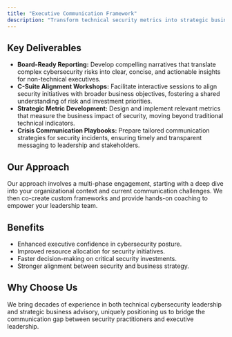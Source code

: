 ```yaml
---
title: "Executive Communication Framework"
description: "Transform technical security metrics into strategic business insights that resonate with board members and C-suite executives."
---
```


## Key Deliverables

*   **Board-Ready Reporting:** Develop compelling narratives that translate complex cybersecurity risks into clear, concise, and actionable insights for non-technical executives.
*   **C-Suite Alignment Workshops:** Facilitate interactive sessions to align security initiatives with broader business objectives, fostering a shared understanding of risk and investment priorities.
*   **Strategic Metric Development:** Design and implement relevant metrics that measure the business impact of security, moving beyond traditional technical indicators.
*   **Crisis Communication Playbooks:** Prepare tailored communication strategies for security incidents, ensuring timely and transparent messaging to leadership and stakeholders.

## Our Approach
Our approach involves a multi-phase engagement, starting with a deep dive into your organizational context and current communication challenges. We then co-create custom frameworks and provide hands-on coaching to empower your leadership team.

## Benefits
*   Enhanced executive confidence in cybersecurity posture.
*   Improved resource allocation for security initiatives.
*   Faster decision-making on critical security investments.
*   Stronger alignment between security and business strategy.

## Why Choose Us
We bring decades of experience in both technical cybersecurity leadership and strategic business advisory, uniquely positioning us to bridge the communication gap between security practitioners and executive leadership.